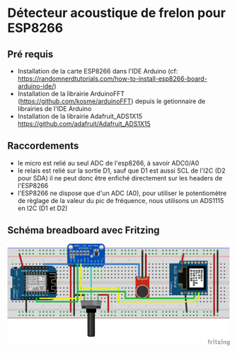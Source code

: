 # Détecteur acoustique de frelon pour ESP8266

## Pré requis

- Installation de la carte ESP8266 dans l'IDE Arduino (cf: https://randomnerdtutorials.com/how-to-install-esp8266-board-arduino-ide/)
- Installation de la librairie ArduinoFFT (https://github.com/kosme/arduinoFFT) depuis le getionnaire de librairies de l'IDE Arduino
- Installation de la librairie Adafruit_ADS1X15 https://github.com/adafruit/Adafruit_ADS1X15

## Raccordements

- le micro est relié au seul ADC de l'esp8266, à savoir ADC0/A0
- le relais est relié sur la sortie D1, sauf que D1 est aussi SCL de l'I2C (D2 pour SDA)
il ne peut donc être enfiché directement sur les headers de l'ESP8266
- l'ESP8266 ne dispose que d'un ADC (A0), pour utiliser le potentiomètre de règlage de la valeur du pic de fréquence, nous utilisons un ADS1115 en I2C (D1 et D2)


## Schéma breadboard avec Fritzing


![Schema Breadboard](/sketchbook/ESP8266_Spectrum_potard_ads1115/ESP8266_Spectrum_bb.png "Schema Breadboard")
